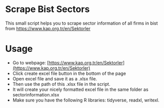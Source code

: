 # Scrape Bist Sectors

This small script helps you to scrape sector information of all firms in bist from https://www.kap.org.tr/en/Sektorler

# Usage

- Go to webpage: [https://www.kap.org.tr/en/Sektorler](https://www.kap.org.tr/en/Sektorler)
- Click create excel file button in the bottom of the page
- Open excel file and save it as a .xlsx file.
- Then use the path of this .xlsx file in the script.
- It will create your nicely formatted excel file in the same folder as sectorinformation.xlsx
- Make sure you have the following R libraries: tidyverse, readxl, writexl.
